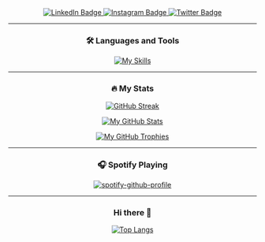 <div id="header" align="center">

  <img src="https://moe-counter.glitch.me/get/@:michailtjhang?theme=moebooru" alt="" />
  
  <br> 
  
  <div id="badges">
    <a href="https://www.linkedin.com/in/michailtj39/">
      <img src="https://img.shields.io/badge/LinkedIn-0077B5?style=for-the-badge&logo=linkedin&logoColor=white" alt="LinkedIn Badge"/>
    </a>
    <a href="https://www.instagram.com/michailtj39/">
      <img src="https://img.shields.io/badge/Instagram-E4405F?style=for-the-badge&logo=instagram&logoColor=white" alt="Instagram Badge"/>
    </a>
    <a href="https://twitter.com/michailtj39">
      <img src="https://img.shields.io/badge/x-black?style=for-the-badge&logo=x&logoColor=white" alt="Twitter Badge"/>
    </a>
  </div>
  
  <div id="badges">
    <img src="https://komarev.com/ghpvc/?username=michailtjhang&style=flat-square&color=blue" alt=""/>
  </div>

  ---
    
  ### :hammer_and_wrench: Languages and Tools
    
  [![My Skills](https://skillicons.dev/icons?i=cpp,css,bootstrap,tailwind,firebase,git,html,javascript,php,go,kotlin,vue,mysql,npm,laravel,flutter,postman,postgres,sublime,vscode,vercel&theme=light&perline=10)](https://skillicons.dev)
    
  ---

  ### :fire: My Stats

  [![GitHub Streak](https://streak-stats.demolab.com/?user=michailtjhang&theme=tokyonight)](https://git.io/streak-stats)
  
  [![My GitHub Stats](https://github-readme-stats.vercel.app/api/?username=michailtjhang&count_private=true&theme=tokyonight&show_icons=true)](https://github.com/anuraghazra/github-readme-stats)

  [![My GitHub Trophies](https://github-trophies.vercel.app/?username=michailtjhang&no-frame=true&theme=discord)](https://github.com/lucthienphong1120/github-trophies)

  ---

  ### 🎧 Spotify Playing

  [![spotify-github-profile](https://spotify-github-profile.kittinanx.com/api/view?uid=31jwbocg2syv7tvslglxh6on6vfe&cover_image=true&theme=default&show_offline=true&background_color=121212&interchange=false)](https://spotify-github-profile.kittinanx.com/api/view?uid=31jwbocg2syv7tvslglxh6on6vfe&redirect=true)

  ---

  ### Hi there 👋

  [![Top Langs](https://github-readme-stats.vercel.app/api/top-langs/?username=michailtjhang&layout=compact)](https://github.com/michailtjhang/github-readme-stats)

  <!--
  **michailtjhang/michailtjhang** is a ✨ _special_ ✨ repository because its `README.md` (this file) appears on your GitHub profile.

  Here are some ideas to get you started:

  - 🔭 I’m currently working on ...
  - 🌱 I’m currently learning ...
  - 👯 I’m looking to collaborate on ...
  - 🤔 I’m looking for help with ...
  - 💬 Ask me about ...
  - 📫 How to reach me: ...
  - 😄 Pronouns: ...
  - ⚡ Fun fact: ...
  -->
</div>
